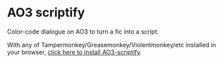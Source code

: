 # AO3 scriptify

Color-code dialogue on AO3 to turn a fic into a script.

With any of Tampermonkey/Greasemonkey/Violentmonkey/etc installed in your browser, [click here to install AO3-scriptify](https://github.com/irrationalpie7/AO3-scriptify/raw/main/scriptify.pub.user.js).
